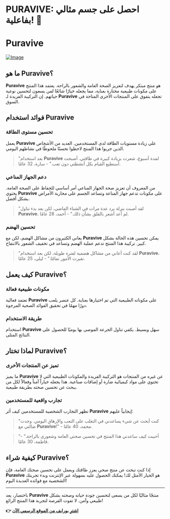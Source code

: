 # PURAVIVE: احصل على جسم مثالي بفاعلية! 🌟

# Puravive

[![Image](https://puravive.com/assets/images/full-product.png)](https://gchaffi.com/gvhSkxVY)

## ما هو Puravive؟

**Puravive** هو منتج مبتكر يهدف لتعزيز الصحة العامة والشعور بالراحة. يعتمد هذا المنتج على مكونات طبيعية مختارة بعناية، مما يجعله خيارًا شائعًا لمن يسعون لتحسين نوعية حياتهم. إن التركيبة الفريدة لـ **Puravive** تجعله يتفوق على المنتجات الأخرى المتاحة في السوق.

## فوائد استخدام Puravive

### تحسين مستوى الطاقة

يعمل **Puravive** على زيادة مستويات الطاقة لدى المستخدمين. العديد من الأشخاص الذين جربوا هذا المنتج لاحظوا تحسنًا ملحوظًا في نشاطهم اليومي. 

> "بعد استخدام **Puravive** لمدة أسبوع، شعرت بزيادة كبيرة في طاقتي. أصبحت أستطيع القيام بكل أنشطتي دون تعب." - سارة، 32 عامًا.

### دعم الجهاز المناعي

من المعروف أن تعزيز صحة الجهاز المناعي أمر أساسي للحفاظ على الصحة العامة. يحتوي **Puravive** على مكونات تدعم جهاز المناعة وتساعد الجسم على محاربة الأمراض بشكل أفضل.

> "لقد أصبت بنزلة برد عدة مرات في الشتاء الماضي، لكن بعد بدء تناول **Puravive**، لم أعد أشعر بالقلق بشأن ذلك." - أحمد، 28 عامًا.

### تحسين الهضم

يعاني الكثيرون من مشاكل الهضم، لكن مع **Puravive** يمكن تحسين هذه الحالة بشكل كبير. تركيبة هذا المنتج تدعم عملية الهضم وتساعد في تخفيف الشعور بالانتفاخ.

> "لقد كنت أعاني من مشاكل هضمية لفترة طويلة، لكن بعد استخدام **Puravive**، تغيرت الأمور تمامًا." - ليلى، 25 عامًا.

## كيف يعمل Puravive؟

### مكونات طبيعية فعالة

تعتمد فعالية **Puravive** على مكوناته الطبيعية التي تم اختيارها بعناية. كل عنصر يلعب دورًا مهمًا في تحقيق الفوائد الصحية المرجوة.

### طريقة الاستخدام

استخدام **Puravive** سهل وبسيط. يكفي تناول الجرعة الموصى بها يوميًا للحصول على النتائج المثلى. 

## لماذا تختار Puravive؟

### تميز عن المنتجات الأخرى

ما يميز **Puravive** عن غيره من المنتجات هو التركيبة الفريدة والمكونات الطبيعية التي لا تحتوي على مواد كيميائية ضارة أو إضافات صناعية. هذا يجعله خياراً آمناً وفعالاً لكل من يبحث عن تحسين صحته بطريقة طبيعية.

### تجارب واقعية للمستخدمين

تظهر التجارب الشخصية للمستخدمين كيف أثر **Puravive** إيجابياً عليهم:

> "كنت أبحث عن شيء يساعدني في التغلب على التعب والإرهاق اليومي. وجدت ضالتي مع **Puravive**!" - محمد، 40 عامًا.

> "أحببت كيف ساعدني هذا المنتج في تحسين صحتي العامة وشعوري بالراحة." - فاطمة، 30 عامًا.

## كيفية شراء Puravive؟

إذا كنت تبحث عن منتج صحي يعزز طاقتك ويعمل على تحسين صحتك العامة، فإن **Puravive** هو الخيار الأمثل لك! يمكنك الحصول عليه بسهولة عبر الإنترنت وبدء تجربتك الشخصية مع فوائده العديدة اليوم!

---

باختصار، يعد **Puravive** منتجًا مثاليًا لكل من يسعى لتحسين جودة حياته وصحته بشكل طبيعي وآمن. لا تفوت الفرصة لتجربة هذا المنتج الرائع!



**👉 [اشترِ بورايف من الموقع الرسمي الآن](https://gchaffi.com/gvhSkxVY)**